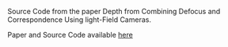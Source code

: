 Source Code from the paper Depth from Combining Defocus and Correspondence Using light-Field Cameras.

Paper and Source Code available [here](http://graphics.berkeley.edu/papers/Tao-DFC-2013-12/index.html)
